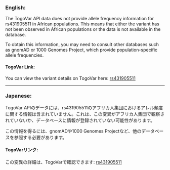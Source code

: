 ### English:
The TogoVar API data does not provide allele frequency information for rs431905511 in African populations. This means that either the variant has not been observed in African populations or the data is not available in the database.

To obtain this information, you may need to consult other databases such as gnomAD or 1000 Genomes Project, which provide population-specific allele frequencies.

#### TogoVar Link:
You can view the variant details on TogoVar here: [rs431905511](https://identifiers.org/dbsnp/rs431905511)

---

### Japanese:
TogoVar APIのデータには、rs431905511のアフリカ人集団におけるアレル頻度に関する情報は含まれていません。これは、この変異がアフリカ人集団で観察されていないか、データベースに情報が登録されていない可能性があります。

この情報を得るには、gnomADや1000 Genomes Projectなど、他のデータベースを参照する必要があります。

#### TogoVarリンク:
この変異の詳細は、TogoVarで確認できます: [rs431905511](https://identifiers.org/dbsnp/rs431905511)